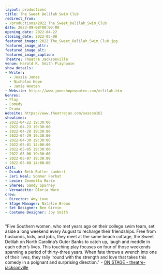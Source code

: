 ```yaml
---
layout: productions
title: The Sweet Delilah Swim Club
redirect_from:
- /productions/2022_The_Sweet_Delilah_Swim_Club
date: 2023-09-08T00:00:00
opening_date: 2022-04-22
closing_date: 2022-05-08
featured_image: 2022_The_Sweet_Delilah_Swim_Club.jpg
featured_image_attr:
featured_image_alt:
featured_image_caption:
Theatre: Theatre Jacksonville
venue: Harold K. Smith Playhouse
show_details:
- Writer: 
  - Jessie Jones
  - Nicholas Hope
  - Jamie Wooten
- Website: https://www.joneshopewooten.com/delilah.htm
Genres: 
- Play
- Comedy
- Drama
Website: https://www.theatrejax.com/season102
showtimes:
- 2022-04-22 19:30:00
- 2022-04-23 19:30:00
- 2022-04-28 19:30:00
- 2022-04-29 19:30:00
- 2022-04-30 19:30:00
- 2022-05-01 14:00:00
- 2022-05-05 19:30:00
- 2022-05-06 19:30:00
- 2022-05-07 19:30:00
- 2022-05-08 14:00:00
cast:
- Dinah: Beth Butler Lambert
- Jeri Neal: Sommer Farhat
- Lexie: Zonnetta Marie
- Sheree: Sandy Spurney
- Vernadette: Gloria Ware
crew:
- Director: Amy Love
- Stage Manager: Natalie Brown
- Set Designer: Ben Girvin
- Costume Designer: Joy Smith
---
```

"Five Southern women, who met years ago on their college swim team, set aside a long weekend every August to recharge their friendships. Free from husbands, kids, and jobs, they meet at the same beach cottage, the Sweet Delilah on North Carolina’s Outer Banks to catch up, laugh and meddle in each other’s lives. This touching play focuses on four of those weekends spanning a period of thirty-three years. When fate throws a wrench into one of their lives, they rally ‘round with the strength and love that takes this comedy in a poignant and surprising direction." - [ON STAGE - theatre-jacksonville](https://www.theatrejax.com/onstage)
